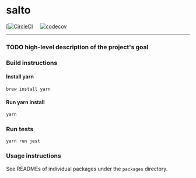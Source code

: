 # salto

[[![CircleCI](https://circleci.com/gh/salto-io/salto.svg?style=svg&circle-token=e64029d1886e2965a8d51b09597054b5a1e84733)](https://circleci.com/gh/salto-io/salto) &nbsp; &nbsp; [![codecov](https://codecov.io/gh/salto-io/salto/branch/master/graph/badge.svg?token=iZeoxV5WBR)](https://codecov.io/gh/salto-io/salto)

---

### TODO high-level description of the project's goal

### Build instructions

#### Install yarn

```
brew install yarn
```

#### Run yarn install

```
yarn
```

### Run tests

```
yarn run jest
```

### Usage instructions

See READMEs of individual packages under the `packages` directory.